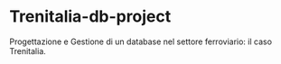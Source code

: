 # Trenitalia-db-project
Progettazione e Gestione di un database nel settore ferroviario: il caso Trenitalia. 
